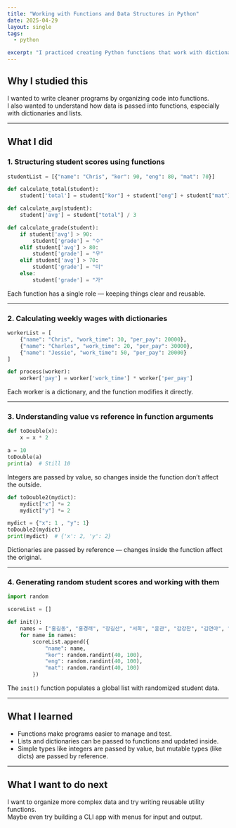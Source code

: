 ```yaml
---
title: "Working with Functions and Data Structures in Python"
date: 2025-04-29
layout: single
tags:
  - python

excerpt: "I practiced creating Python functions that work with dictionaries and lists. I also explored the difference between value and reference in function arguments."
---
```


## Why I studied this

I wanted to write cleaner programs by organizing code into functions.  
I also wanted to understand how data is passed into functions, especially with dictionaries and lists.

---

## What I did

### 1. Structuring student scores using functions

```python
studentList = [{"name": "Chris", "kor": 90, "eng": 80, "mat": 70}]

def calculate_total(student):
    student['total'] = student["kor"] + student["eng"] + student["mat"]

def calculate_avg(student):
    student['avg'] = student["total"] / 3

def calculate_grade(student):
    if student['avg'] > 90:
        student['grade'] = "수"
    elif student['avg'] > 80:
        student['grade'] = "우"
    elif student['avg'] > 70:
        student['grade'] = "미"
    else:
        student['grade'] = "가"
```

Each function has a single role — keeping things clear and reusable.

---

### 2. Calculating weekly wages with dictionaries

```python
workerList = [
    {"name": "Chris", "work_time": 30, "per_pay": 20000},
    {"name": "Charles", "work_time": 20, "per_pay": 30000},
    {"name": "Jessie", "work_time": 50, "per_pay": 20000}
]

def process(worker):
    worker['pay'] = worker['work_time'] * worker['per_pay']
```

Each worker is a dictionary, and the function modifies it directly.

---

### 3. Understanding value vs reference in function arguments

```python
def toDouble(x):
    x = x * 2

a = 10
toDouble(a)
print(a)  # Still 10
```

Integers are passed by value, so changes inside the function don’t affect the outside.

```python
def toDouble2(mydict):
    mydict["x"] *= 2
    mydict["y"] *= 2

mydict = {"x": 1 , "y": 1}
toDouble2(mydict)
print(mydict)  # {'x': 2, 'y': 2}
```

Dictionaries are passed by reference — changes inside the function affect the original.

---

### 4. Generating random student scores and working with them

```python
import random

scoreList = []

def init():
    names = ["홍길동", "홍경래", "장길산", "서희", "윤관", "감강찬", "김연아", "안세영", "조승연"]
    for name in names:
        scoreList.append({
            "name": name,
            "kor": random.randint(40, 100),
            "eng": random.randint(40, 100),
            "mat": random.randint(40, 100)
        })
```

The `init()` function populates a global list with randomized student data.

---

## What I learned

- Functions make programs easier to manage and test.
- Lists and dictionaries can be passed to functions and updated inside.
- Simple types like integers are passed by value, but mutable types (like dicts) are passed by reference.

---

## What I want to do next

I want to organize more complex data and try writing reusable utility functions.  
Maybe even try building a CLI app with menus for input and output.
